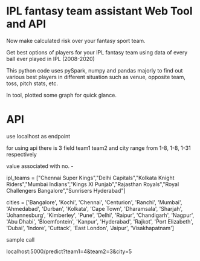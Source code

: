 # IPL fantasy team assistant Web Tool and API

Now make calculated risk over your fantasy sport team.

Get best options of players for your IPL fantasy team using data of every ball ever played in IPL (2008-2020)

This python code uses pySpark, numpy and pandas majorly to find out various best players in different situation such as venue, opposite team, toss, pitch stats, etc.

In tool, plotted some graph for quick glance.

# API
use localhost as endpoint

for using api there is 3 field team1 team2 and city range from 1-8, 1-8, 1-31 respectively

value associated with no. -

ipl_teams = ["Chennai Super Kings","Delhi Capitals","Kolkata Knight Riders","Mumbai Indians","Kings XI Punjab","Rajasthan Royals","Royal Challengers Bangalore","Sunrisers Hyderabad"]

cities = ['Bangalore', 'Kochi', 'Chennai', 'Centurion', 'Ranchi', 'Mumbai', 'Ahmedabad', 'Durban', 'Kolkata', 'Cape Town', 'Dharamsala', 'Sharjah', 'Johannesburg', 'Kimberley', 'Pune', 'Delhi', 'Raipur', 'Chandigarh', 'Nagpur', 'Abu Dhabi', 'Bloemfontein', 'Kanpur', 'Hyderabad', 'Rajkot', 'Port Elizabeth', 'Dubai', 'Indore', 'Cuttack', 'East London', 'Jaipur', 'Visakhapatnam']

sample call

localhost:5000/predict?team1=4&team2=3&city=5
